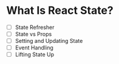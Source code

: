 # What Is React State?

- [ ] State Refresher
- [ ] State vs Props
- [ ] Setting and Updating State
- [ ] Event Handling
- [ ] Lifting State Up
